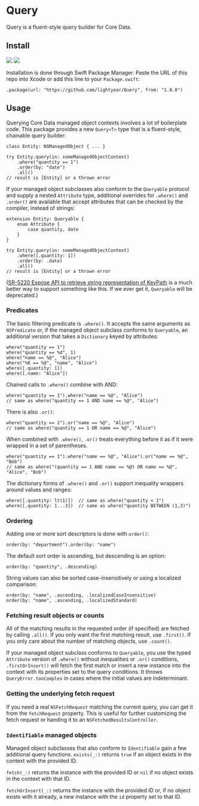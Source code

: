 # Query

Query is a fluent-style query builder for Core Data.

## Install

[![](https://img.shields.io/endpoint?url=https%3A%2F%2Fswiftpackageindex.com%2Fapi%2Fpackages%2Flightyear%2FQuery%2Fbadge%3Ftype%3Dswift-versions)](https://swiftpackageindex.com/lightyear/Query)
[![](https://img.shields.io/endpoint?url=https%3A%2F%2Fswiftpackageindex.com%2Fapi%2Fpackages%2Flightyear%2FQuery%2Fbadge%3Ftype%3Dplatforms)](https://swiftpackageindex.com/lightyear/Query)

Installation is done through Swift Package Manager. Paste the URL of this repo into Xcode or add this line to your `Package.swift`:

    .package(url: "https://github.com/lightyear/Query", from: "1.0.0")

## Usage

Querying Core Data managed object contexts involves a lot of boilerplate code. This package provides a new `Query<T>` type that is a fluent-style, chainable query builder:

    class Entity: NSManagedObject { ... }

    try Entity.query(in: someManagedObjectContext)
        .where("quantity == 1")
        .order(by: "date")
        .all()
    // result is [Entity] or a thrown error

If your managed object subclasses also conform to the `Queryable` protocol and supply a nested `Attribute` type, additional overrides for `.where()` and `.order()` are available that accept attributes that can be checked by the compiler, instead of strings:

    extension Entity: Queryable {
        enum Attribute {
            case quantity, date
        }
    }
    
    try Entity.query(in: someManagedObjectContext)
        .where([.quantity: 1])
        .order(by: .date)
        .all()
    // result is [Entity] or a thrown error
    
([SR-5220 Expose API to retrieve string representation of KeyPath](https://bugs.swift.org/browse/SR-5220) is a much better way to support something like this. If we ever get it, `Queryable` will be deprecated.)

### Predicates

The basic filtering predicate is `.where()`. It accepts the same arguments as `NSPredicate` or, if the managed object subclass conforms to `Queryable`, an additional version that takes a `Dictionary` keyed by attributes:

    where("quantity == 1")
    where("quantity == %d", 1)
    where("name == %@", "Alice")
    where("%K == %@", "name", "Alice")
    where([.quantity: 1])
    where([.name: "Alice"])
    
Chained calls to `.where()` combine with AND:

    where("quantity == 1").where("name == %@", "Alice")
    // same as where("quantity == 1 AND name == %@", "Alice")

There is also `.or()`:

    where("quantity == 1").or("name == %@", "Alice")
    // same as where("quantity == 1 OR name == %@", "Alice")

When combined with `.where()`, `.or()` treats everything before it as if it were wrapped in a set of parentheses. 

    where("quantity == 1").where("name == %@", "Alice").or("name == %@", "Bob")
    // same as where("(quantity == 1 AND name == %@) OR name == %@", "Alice", "Bob")

The dictionary forms of `.where()` and `.or()` support inequality wrappers around values and ranges:

    where([.quantity: lt(1)])  // same as where("quantity < 1")
    where([.quantity: 1...3])  // same as where("quantity BETWEEN (1,3)")
    
### Ordering

Adding one or more sort descriptors is done with `order()`:

    order(by: "department").order(by: "name")
    
The default sort order is ascending, but descending is an option:

    order(by: "quantity", .descending)
    
String values can also be sorted case-insensitively or using a localized comparison:

    order(by: "name", .ascending, .localizedCaseInsensitive)
    order(by: "name", .ascending, .localizedStandard)

### Fetching result objects or counts

All of the matching results in the requested order (if specified) are fetched by calling `.all()`. If you only want the first matching result, use `.first()`. If you only care about the number of matching objects, use `.count()`.

If your managed object subclass conforms to `Queryable`, you use the typed `Attribute` version of `.where()` without inequalities or `.or()` conditions, `.firstOrInsert()` will fetch the first match or insert a new instance into the context with its properties set to the query conditions. It throws `QueryError.tooComplex` in cases where the initial values are indeterminant.

### Getting the underlying fetch request

If you need a real `NSFetchRequest` matching the current query, you can get it from the `fetchRequest` property. This is useful for further customizing the fetch request or handing it to an `NSFetchedResultsController`.

### `Identifiable` managed objects

Managed object subclasses that also conform to `Identifiable` gain a few additional query functions. `exists(_:)` returns `true` if an object exists in the context with the provided ID.

`fetch(_:)` returns the instance with the provided ID or `nil` if no object exists in the context with that ID.

`fetchOrInsert(_:)` returns the instance with the provided ID or, if no object exists with it already, a new instance with the `id` property set to that ID.
